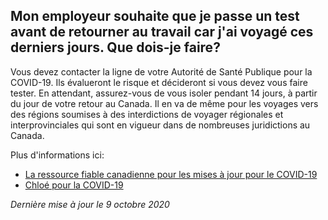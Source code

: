 ## Mon employeur souhaite que je passe un test avant de retourner au travail car j'ai voyagé ces derniers jours. Que dois-je faire?

Vous devez contacter la ligne de votre Autorité de Santé Publique pour la COVID-19. Ils évalueront le risque et décideront si vous devez vous faire tester. En attendant, assurez-vous de vous isoler pendant 14 jours, à partir du jour de votre retour au Canada. Il en va de même pour les voyages vers des régions soumises à des interdictions de voyager régionales et interprovinciales qui sont en vigueur dans de nombreuses juridictions au Canada.

Plus d'informations ici:

- [La ressource fiable canadienne pour les mises à jour pour le COVID-19](https://fr.c19.ca/)
- [Chloé pour la COVID-19](https://covid19.dialogue.co/#/)

_Dernière mise à jour le 9 octobre 2020_
